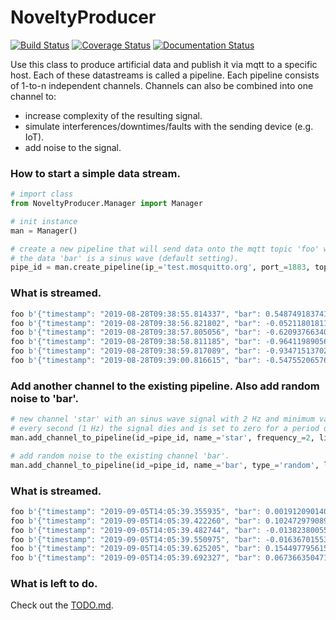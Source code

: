 # NoveltyProducer
[![Build Status](https://travis-ci.org/frank690/NoveltyProducer.svg?branch=master)](https://travis-ci.org/frank690/NoveltyProducer)
[![Coverage Status](https://coveralls.io/repos/github/frank690/NoveltyProducer/badge.svg?branch=master)](https://coveralls.io/github/frank690/NoveltyProducer?branch=master)
[![Documentation Status](https://readthedocs.org/projects/noveltyproducer/badge/?version=latest)](https://noveltyproducer.readthedocs.io/en/latest/?badge=latest)

Use this class to produce artificial data and publish it via mqtt to a specific host.
Each of these datastreams is called a pipeline.
Each pipeline consists of 1-to-n independent channels.
Channels can also be combined into one channel to:
  - increase complexity of the resulting signal.
  - simulate interferences/downtimes/faults with the sending device (e.g. IoT).
  - add noise to the signal.

### How to start a simple data stream.
~~~py
# import class
from NoveltyProducer.Manager import Manager

# init instance
man = Manager()

# create a new pipeline that will send data onto the mqtt topic 'foo' with 15 Hz.
# the data 'bar' is a sinus wave (default setting).
pipe_id = man.create_pipeline(ip_='test.mosquitto.org', port_=1883, topic_='foo', frequency_=15, channel_name_='bar')
~~~

### What is streamed.
~~~py
foo b'{"timestamp": "2019-08-28T09:38:55.814337", "bar": 0.5487491837412708}'
foo b'{"timestamp": "2019-08-28T09:38:56.821802", "bar": -0.052118018113447295}'
foo b'{"timestamp": "2019-08-28T09:38:57.805056", "bar": -0.620937663401906}'
foo b'{"timestamp": "2019-08-28T09:38:58.811185", "bar": -0.9641198905685163}'
foo b'{"timestamp": "2019-08-28T09:38:59.817089", "bar": -0.9347151370201041}'
foo b'{"timestamp": "2019-08-28T09:39:00.816615", "bar": -0.5475520657645743}'
~~~

### Add another channel to the existing pipeline. Also add random noise to 'bar'.
~~~py
# new channel 'star' with an sinus wave signal with 2 Hz and minimum value of -3 and maximum value of 5.
# every second (1 Hz) the signal dies and is set to zero for a period of 0.25s.
man.add_channel_to_pipeline(id_=pipe_id, name_='star', frequency_=2, limits_=[-3, 5], dead_frequency_=1, dead_period_=0.25)

# add random noise to the existing channel 'bar'.
man.add_channel_to_pipeline(id_=pipe_id, name_='bar', type_='random', limits_=[-0.5, 0.5])
~~~

### What is streamed.
~~~py
foo b'{"timestamp": "2019-09-05T14:05:39.355935", "bar": 0.0019120901409165336, "star": -1.8889653113514253}'
foo b'{"timestamp": "2019-09-05T14:05:39.422260", "bar": 0.10247297908915542, "star": -2.9902861766885307}'
foo b'{"timestamp": "2019-09-05T14:05:39.482744", "bar": -0.013823800551045262, "star": -1.7001818125099613}'
foo b'{"timestamp": "2019-09-05T14:05:39.550975", "bar": -0.016367015539323848, "star": 0}'
foo b'{"timestamp": "2019-09-05T14:05:39.625205", "bar": 0.15449779561546717, "star": 0}'
foo b'{"timestamp": "2019-09-05T14:05:39.692327", "bar": 0.06736635047192152, "star": 0}'
~~~

### What is left to do.
Check out the [TODO.md](https://github.com/frank690/NoveltyProducer/blob/master/TODO.md).
